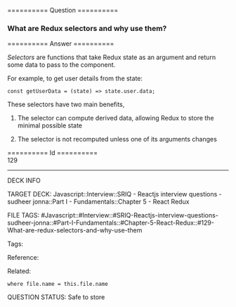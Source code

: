 ========== Question ==========  

### What are Redux selectors and why use them?  

========== Answer ==========  

_Selectors_ are functions that take Redux state as an argument and return some data to pass to the component.

For example, to get user details from the state:

<!-- codeblock-start -->
<pre><code class="hljs language-javascript"><span class="hljs-keyword">const</span> <span class="hljs-title function_">getUserData</span> = (<span class="hljs-params">state</span>) => state.<span class="hljs-property">user</span>.<span class="hljs-property">data</span>;
</code></pre>
<!-- codeblock-end -->

These selectors have two main benefits,

1.  The selector can compute derived data, allowing Redux to store the minimal possible state

2.  The selector is not recomputed unless one of its arguments changes

========== Id ==========  
129

---

DECK INFO

TARGET DECK: Javascript::Interview::SRIQ - Reactjs interview questions - sudheer jonna::Part I - Fundamentals::Chapter 5 - React Redux

FILE TAGS: #Javascript::#Interview::#SRIQ-Reactjs-interview-questions-sudheer-jonna::#Part-I-Fundamentals::#Chapter-5-React-Redux::#129-What-are-redux-selectors-and-why-use-them

Tags:

Reference:

Related:

```dataview
where file.name = this.file.name
```
QUESTION STATUS: Safe to store
